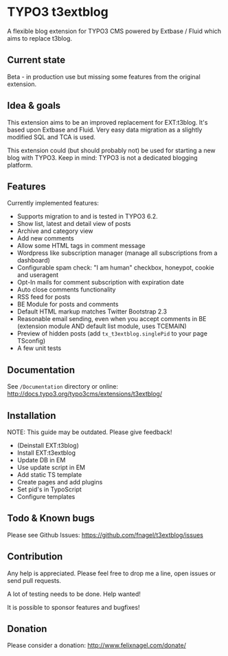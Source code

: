 TYPO3 t3extblog
===============

A flexible blog extension for TYPO3 CMS powered by Extbase / Fluid which aims to replace t3blog.


Current state
-------------
Beta - in production use but missing some features from the original extension.


Idea & goals
------------
This extension aims to be an improved replacement for EXT:t3blog. It's based upon Extbase and Fluid.
Very easy data migration as a slightly modified SQL and TCA is used.

This extension could (but should probably not) be used for starting a new blog with TYPO3.
Keep in mind: TYPO3 is not a dedicated blogging platform.


Features
--------

Currently implemented features:

* Supports migration to and is tested in TYPO3 6.2.
* Show list, latest and detail view of posts
* Archive and category view
* Add new comments
* Allow some HTML tags in comment message
* Wordpress like subscription manager (manage all subscriptions from a dashboard)
* Configurable spam check: "I am human" checkbox, honeypot, cookie and useragent
* Opt-In mails for comment subscription with expiration date
* Auto close comments functionality
* RSS feed for posts
* BE Module for posts and comments
* Default HTML markup matches Twitter Bootstrap 2.3
* Reasonable email sending, even when you accept comments in BE (extension module AND default list module, uses TCEMAIN)
* Preview of hidden posts (add `tx_t3extblog.singlePid` to your page TSconfig)
* A few unit tests


Documentation
-------------

See `/Documentation` directory or online: http://docs.typo3.org/typo3cms/extensions/t3extblog/


Installation
------------

NOTE: This guide may be outdated. Please give feedback!

* (Deinstall EXT:t3blog)
* Install EXT:t3extblog
* Update DB in EM
* Use update script in EM
* Add static TS template
* Create pages and add plugins
* Set pid's in TypoScript
* Configure templates


Todo & Known bugs
-----------------

Please see Github Issues: https://github.com/fnagel/t3extblog/issues


Contribution
------------

Any help is appreciated. Please feel free to drop me a line, open issues or send pull requests.

A lot of testing needs to be done. Help wanted!

It is possible to sponsor features and bugfixes!


Donation
--------

Please consider a donation: http://www.felixnagel.com/donate/